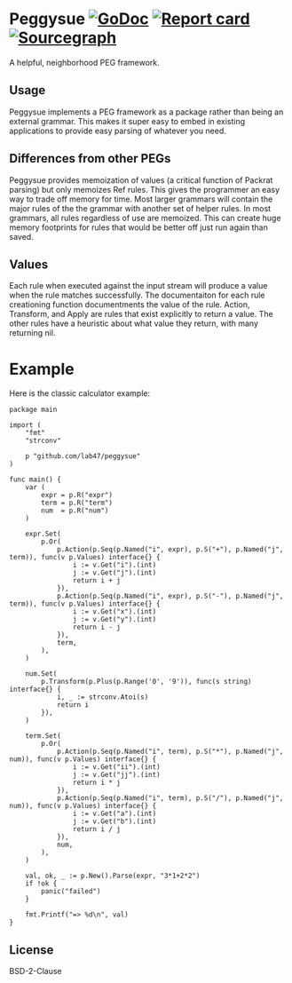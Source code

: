 # Peggysue  [![GoDoc](https://godoc.org/github.com/lab47/peggysue?status.svg)](http://godoc.org/github.com/lab47/peggysue) [![Report card](https://goreportcard.com/badge/github.com/lab47/peggysue)](https://goreportcard.com/report/github.com/lab47/peggysue) [![Sourcegraph](https://sourcegraph.com/github.com/lab47/peggysue/-/badge.svg)](https://sourcegraph.com/github.com/lab47/peggysue?badge)

A helpful, neighborhood PEG framework.

## Usage

Peggysue implements a PEG framework as a package rather than being an external
grammar. This makes it super easy to embed in existing applications to provide
easy parsing of whatever you need.

## Differences from other PEGs

Peggysue provides memoization of values (a critical function of Packrat parsing)
but only memoizes Ref rules. This gives the programmer an easy way to trade off
memory for time. Most larger grammars will contain the major rules of the the grammar
with another set of helper rules. In most grammars, all rules regardless of use
are memoized. This can create huge memory footprints for rules that would be better
off just run again than saved.

## Values

Each rule when executed against the input stream will produce a value when the rule
matches successfully. The documentaiton for each rule creationing function documentments
the value of the rule. Action, Transform, and Apply are rules that exist explicitly
to return a value. The other rules have a heuristic about what value they return, with
many returning nil.

# Example

Here is the classic calculator example:

```golang
package main

import (
	"fmt"
	"strconv"

	p "github.com/lab47/peggysue"
)

func main() {
	var (
		expr = p.R("expr")
		term = p.R("term")
		num  = p.R("num")
	)

	expr.Set(
		p.Or(
			p.Action(p.Seq(p.Named("i", expr), p.S("+"), p.Named("j", term)), func(v p.Values) interface{} {
				i := v.Get("i").(int)
				j := v.Get("j").(int)
				return i + j
			}),
			p.Action(p.Seq(p.Named("i", expr), p.S("-"), p.Named("j", term)), func(v p.Values) interface{} {
				i := v.Get("x").(int)
				j := v.Get("y").(int)
				return i - j
			}),
			term,
		),
	)

	num.Set(
		p.Transform(p.Plus(p.Range('0', '9')), func(s string) interface{} {
			i, _ := strconv.Atoi(s)
			return i
		}),
	)

	term.Set(
		p.Or(
			p.Action(p.Seq(p.Named("i", term), p.S("*"), p.Named("j", num)), func(v p.Values) interface{} {
				i := v.Get("ii").(int)
				j := v.Get("jj").(int)
				return i * j
			}),
			p.Action(p.Seq(p.Named("i", term), p.S("/"), p.Named("j", num)), func(v p.Values) interface{} {
				i := v.Get("a").(int)
				j := v.Get("b").(int)
				return i / j
			}),
			num,
		),
	)

	val, ok, _ := p.New().Parse(expr, "3*1+2*2")
	if !ok {
		panic("failed")
	}

	fmt.Printf("=> %d\n", val)
}

```

## License

BSD-2-Clause
